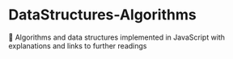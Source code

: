 # DataStructures-Algorithms
📝 Algorithms and data structures implemented in JavaScript with explanations and links to further readings
